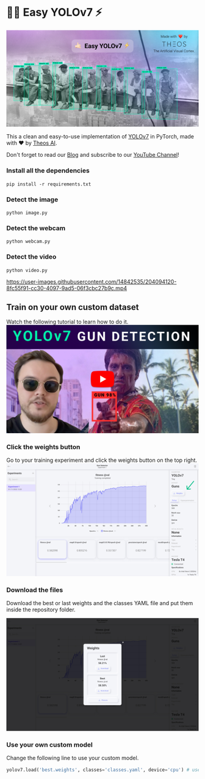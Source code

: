 # 🤙🏻 Easy YOLOv7 ⚡️

![Easy YOLOv7 by Theos AI](detected_image.jpg)

This a clean and easy-to-use implementation of [YOLOv7](https://github.com/WongKinYiu/yolov7) in PyTorch, made with ❤️ by [Theos AI](https://theos.ai).

Don't forget to read our [Blog](https://blog.theos.ai) and subscribe to our [YouTube Channel](https://www.youtube.com/@theos-ai/)!

### Install all the dependencies

```
pip install -r requirements.txt
```

### Detect the image

```
python image.py
```

### Detect the webcam

```
python webcam.py
```

### Detect the video

```
python video.py
```

https://user-images.githubusercontent.com/14842535/204094120-8fc55f91-cc30-4097-9ad5-06f3cbc27b9c.mp4

## Train on your own custom dataset
Watch the following tutorial to learn how to do it.
[![How to Train YOLO v7 on a Custom Dataset for Gun Detection in Security Cameras](assets/youtube.jpg)](https://www.youtube.com/watch?v=MorMkGS6_WU)

### Click the weights button
Go to your training experiment and click the weights button on the top right.
![Download weights button of Theos AI](assets/button.jpg)

### Download the files
Download the best or last weights and the classes YAML file and put them inside the repository folder.

![Download weights modal of Theos AI](assets/weights.jpg)

### Use your own custom model
Change the following line to use your custom model.
``` Python
yolov7.load('best.weights', classes='classes.yaml', device='cpu') # use 'gpu' for CUDA GPU inference
```